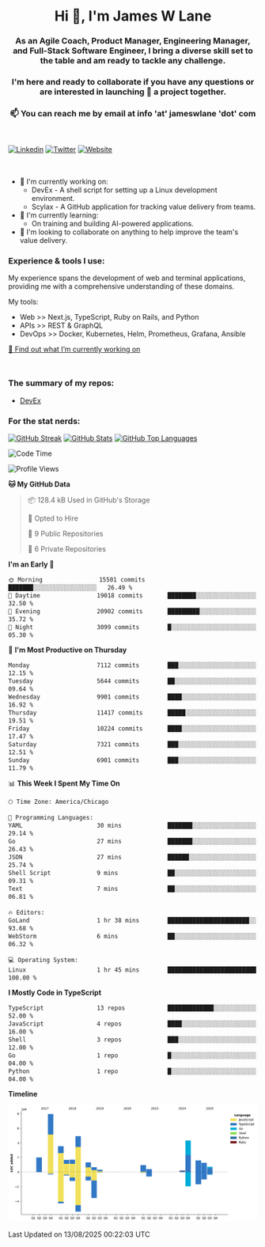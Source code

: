 <h1 align="center">Hi 👋, I'm James W Lane</h1>
<h3 align="center">As an Agile Coach, Product Manager, Engineering Manager, and Full-Stack Software Engineer, I bring a diverse skill set to the table and am ready to tackle any challenge.</h3>
<h3 align="center">I'm here and ready to collaborate if you have any questions or are interested in launching 🚀 a project together.</h3>

<div style="margin-top: 16px;" />

<h3 align="center">📫 You can reach me by email at info 'at' jameswlane 'dot' com</h3>

<div style="margin-top: 48px;" />

[![Linkedin](https://img.shields.io/badge/LinkedIn-0077B5?style=for-the-badge&logo=linkedin&logoColor=white)](https://www.linkedin.com/in/jameswlane/)
[![Twitter](https://img.shields.io/badge/Twitter-1DA1F2?style=for-the-badge&logo=twitter&logoColor=white)](https://x.com/jameswlane)
[![Website](https://img.shields.io/website?down_color=red&down_message=offline&style=for-the-badge&up_color=green&up_message=up&url=https%3A%2F%2Fwww.jameswlane.com)](https://www.jameswlane.com)

<div style="margin-top: 48px;" />

- 🔭 I'm currently working on:
  - DevEx - A shell script for setting up a Linux development environment.
  - Scylax - A GitHub application for tracking value delivery from teams.
- 🌱 I'm currently learning:
  - On training and building AI-powered applications.
- 👯 I'm looking to collaborate on anything to help improve the team's value delivery.

### Experience & tools I use:

My experience spans the development of web and terminal applications, providing me with a comprehensive understanding of these domains.

My tools:
- Web >> Next.js, TypeScript, Ruby on Rails, and Python
- APIs >> REST & GraphQL
- DevOps >> Docker, Kubernetes, Helm, Prometheus, Grafana, Ansible

[🔭 Find out what I’m currently working on](https://www.jameswlane.com/now)  

<div style="margin-top: 50px;"/>

### The summary of my repos:
- [DevEx](https://github.com/jameswlane/devex)  

### For the stat nerds:
[![GitHub Streak](https://github-readme-streak-stats.herokuapp.com?user=jameswlane&theme=tokyonight)](https://git.io/streak-stats)
[![GitHub Stats](https://github-readme-stats.vercel.app/api?username=jameswlane&show_icons=true&theme=tokyonight)](https://github-readme-stats.vercel.app)
[![GitHub Top Languages](https://github-readme-stats.vercel.app/api/top-langs?username=jameswlane&show_icons=true&locale=en&layout=compact&theme=tokyonight)](https://github-readme-stats.vercel.app)

<!--START_SECTION:waka-->
![Code Time](http://img.shields.io/badge/Code%20Time-684%20hrs%2037%20mins-blue)

![Profile Views](http://img.shields.io/badge/Profile%20Views-5-blue)

**🐱 My GitHub Data** 

> 📦 128.4 kB Used in GitHub's Storage 
 > 
> 💼 Opted to Hire
 > 
> 📜 9 Public Repositories 
 > 
> 🔑 6 Private Repositories 
 > 
**I'm an Early 🐤** 

```text
🌞 Morning                15501 commits       ███████░░░░░░░░░░░░░░░░░░   26.49 % 
🌆 Daytime                19018 commits       ████████░░░░░░░░░░░░░░░░░   32.50 % 
🌃 Evening                20902 commits       █████████░░░░░░░░░░░░░░░░   35.72 % 
🌙 Night                  3099 commits        █░░░░░░░░░░░░░░░░░░░░░░░░   05.30 % 
```
📅 **I'm Most Productive on Thursday** 

```text
Monday                   7112 commits        ███░░░░░░░░░░░░░░░░░░░░░░   12.15 % 
Tuesday                  5644 commits        ██░░░░░░░░░░░░░░░░░░░░░░░   09.64 % 
Wednesday                9901 commits        ████░░░░░░░░░░░░░░░░░░░░░   16.92 % 
Thursday                 11417 commits       █████░░░░░░░░░░░░░░░░░░░░   19.51 % 
Friday                   10224 commits       ████░░░░░░░░░░░░░░░░░░░░░   17.47 % 
Saturday                 7321 commits        ███░░░░░░░░░░░░░░░░░░░░░░   12.51 % 
Sunday                   6901 commits        ███░░░░░░░░░░░░░░░░░░░░░░   11.79 % 
```


📊 **This Week I Spent My Time On** 

```text
🕑︎ Time Zone: America/Chicago

💬 Programming Languages: 
YAML                     30 mins             ███████░░░░░░░░░░░░░░░░░░   29.14 % 
Go                       27 mins             ███████░░░░░░░░░░░░░░░░░░   26.43 % 
JSON                     27 mins             ██████░░░░░░░░░░░░░░░░░░░   25.74 % 
Shell Script             9 mins              ██░░░░░░░░░░░░░░░░░░░░░░░   09.31 % 
Text                     7 mins              ██░░░░░░░░░░░░░░░░░░░░░░░   06.81 % 

🔥 Editors: 
GoLand                   1 hr 38 mins        ███████████████████████░░   93.68 % 
WebStorm                 6 mins              ██░░░░░░░░░░░░░░░░░░░░░░░   06.32 % 

💻 Operating System: 
Linux                    1 hr 45 mins        █████████████████████████   100.00 % 
```

**I Mostly Code in TypeScript** 

```text
TypeScript               13 repos            █████████████░░░░░░░░░░░░   52.00 % 
JavaScript               4 repos             ████░░░░░░░░░░░░░░░░░░░░░   16.00 % 
Shell                    3 repos             ███░░░░░░░░░░░░░░░░░░░░░░   12.00 % 
Go                       1 repo              █░░░░░░░░░░░░░░░░░░░░░░░░   04.00 % 
Python                   1 repo              █░░░░░░░░░░░░░░░░░░░░░░░░   04.00 % 
```



**Timeline**

![Lines of Code chart](https://raw.githubusercontent.com/jameswlane/jameswlane/main/assets/bar_graph.png)


 Last Updated on 13/08/2025 00:22:03 UTC
<!--END_SECTION:waka-->

